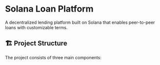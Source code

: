 # Solana Loan Platform

A decentralized lending platform built on Solana that enables peer-to-peer loans with customizable terms.

## 🏗 Project Structure

The project consists of three main components: 